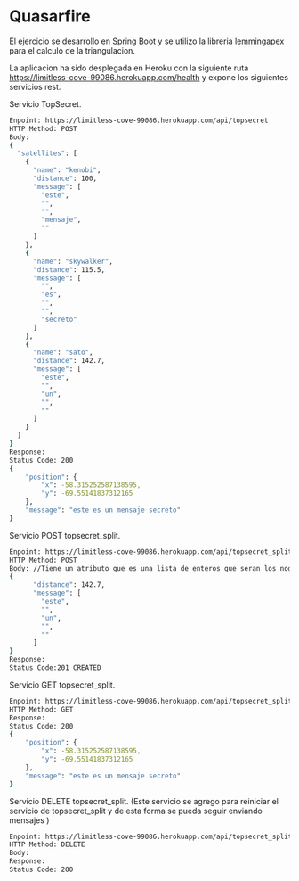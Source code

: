 # Quasarfire

El ejercicio se desarrollo en Spring Boot y se utilizo la libreria [lemmingapex](https://github.com/lemmingapex/trilateration) para el calculo de la triangulacion.

La aplicacion ha sido desplegada en Heroku con la siguiente ruta https://limitless-cove-99086.herokuapp.com/health y expone los siguientes servicios rest.

Servicio TopSecret.

```bash
Enpoint: https://limitless-cove-99086.herokuapp.com/api/topsecret 
HTTP Method: POST
Body: 
{
  "satellites": [
    {
      "name": "kenobi",
      "distance": 100,
      "message": [
        "este",
        "",
        "",
        "mensaje",
        ""
      ]
    },
    {
      "name": "skywalker",
      "distance": 115.5,
      "message": [
        "",
        "es",
        "",
        "",
        "secreto"
      ]
    },
    {
      "name": "sato",
      "distance": 142.7,
      "message": [
        "este",
        "",
        "un",
        "",
        ""
      ]
    }
  ]
}
Response:
Status Code: 200
{
    "position": {
        "x": -58.315252587138595,
        "y": -69.55141837312165
    },
    "message": "este es un mensaje secreto"
}
```

Servicio POST topsecret_split.

```bash
Enpoint: https://limitless-cove-99086.herokuapp.com/api/topsecret_split/skywalker
HTTP Method: POST
Body: //Tiene un atributo que es una lista de enteros que seran los nodos del arbol, y los dos valores de los nodos 
{
      "distance": 142.7,
      "message": [
        "este",
        "",
        "un",
        "",
        ""
      ]
}
Response: 
Status Code:201 CREATED
```

Servicio GET topsecret_split.

```bash
Enpoint: https://limitless-cove-99086.herokuapp.com/api/topsecret_split
HTTP Method: GET
Response:
Status Code: 200
{
    "position": {
        "x": -58.315252587138595,
        "y": -69.55141837312165
    },
    "message": "este es un mensaje secreto"
}
```

Servicio DELETE topsecret_split. (Este servicio se agrego para reiniciar el servicio de topsecret_split y de esta forma se pueda seguir enviando mensajes )

```bash
Enpoint: https://limitless-cove-99086.herokuapp.com/api/topsecret_split
HTTP Method: DELETE
Body:
Response:
Status Code: 200
```